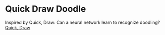 # Quick Draw Doodle

Inspired by Quick, Draw: Can a neural network learn to recognize doodling? [Quick, Draw](https://quickdraw.withgoogle.com/)

